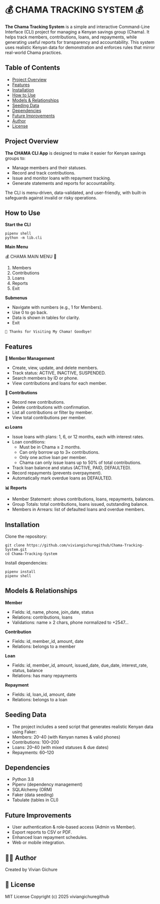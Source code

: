# 💰 CHAMA TRACKING SYSTEM 💰

**The Chama Tracking System** is a simple and interactive Command-Line Interface (CLI) project for managing a Kenyan savings group (Chama).
It helps track members, contributions, loans, and repayments, while generating useful reports for transparency and accountability.
This system uses realistic Kenyan data for demonstration and enforces rules that mirror real-world Chama practices.

## Table of Contents
- [Project Overview](#project-overview)  
- [Features](#features)  
- [Installation](#installation)  
- [How to Use](#how-to-use)  
- [Models & Relationships](#models--relationships)  
- [Seeding Data](#seeding-data)  
- [Dependencies](#dependencies)  
- [Future Improvements](#future-improvements)  
- [Author](#author)  
- [License](#license)

## Project Overview

**The CHAMA CLI App** is designed to make it easier for Kenyan savings groups to:
- Manage members and their statuses.
- Record and track contributions.
- Issue and monitor loans with repayment tracking.
- Generate statements and reports for accountability.

The CLI is menu-driven, data-validated, and user-friendly, with built-in safeguards against invalid or risky operations.

## How to Use

**Start the CLI**
```
pipenv shell
python -m lib.cli
```
**Main Menu**

💰 CHAMA MAIN MENU 💸
1. Members
2. Contributions
3. Loans
4. Reports
0. Exit

**Submenus**

- Navigate with numbers (e.g., 1 for Members).
- Use 0 to go back.
- Data is shown in tables for clarity.
- Exit
```
👋 Thanks for Visiting My Chama! Goodbye!
```

## Features
**👥 Member Management**

- Create, view, update, and delete members.
- Track status: ACTIVE, INACTIVE, SUSPENDED.
- Search members by ID or phone.
- View contributions and loans for each member.

**💸 Contributions**

- Record new contributions.
- Delete contributions with confirmation.
- List all contributions or filter by member.
- View total contributions per member.

**💵 Loans**

- Issue loans with plans: 1, 6, or 12 months, each with interest rates.
- Loan conditions:
    - Must be in Chama ≥ 2 months.
    - Can only borrow up to 3× contributions.
    - Only one active loan per member.
    - Chama can only issue loans up to 50% of total contributions.
- Track loan balance and status (ACTIVE, PAID, DEFAULTED).
- Record repayments (prevents overpayment).
- Automatically mark overdue loans as DEFAULTED.

**📊 Reports**

- Member Statement: shows contributions, loans, repayments, balances.
- Group Totals: total contributions, loans issued, outstanding balance.
- Members in Arrears: list of defaulted loans and overdue members.

## Installation

Clone the repository:
```
git clone https://github.com/viviangichuregithub/Chama-Tracking-System.git
cd Chama-Tracking-System
```
Install dependencies:
```
pipenv install
pipenv shell
```
## Models & Relationships
**Member**
- Fields: id, name, phone, join_date, status
- Relations: contributions, loans
- Validations: name ≥ 2 chars, phone normalized to +2547…

**Contribution**
- Fields: id, member_id, amount, date
- Relations: belongs to a member

**Loan**
- Fields: id, member_id, amount, issued_date, due_date, interest_rate, status, balance
- Relations: has many repayments

**Repayment**
- Fields: id, loan_id, amount, date
- Relations: belongs to a loan

## Seeding Data
- The project includes a seed script that generates realistic Kenyan data using Faker:
- Members: 20–40 (with Kenyan names & valid phones)
- Contributions: 100–200
- Loans: 20–40 (with mixed statuses & due dates)
- Repayments: 60–120

## Dependencies
- Python 3.8
- Pipenv (dependency management)
- SQLAlchemy (ORM)
- Faker (data seeding)
- Tabulate (tables in CLI)

## Future Improvements
- User authentication & role-based access (Admin vs Member).
- Export reports to CSV or PDF.
- Enhanced loan repayment schedules.
- Web or mobile integration.

## 👨‍💻 Author

Created by Vivian Gichure

## 📄 License

MIT License
Copyright (c) 2025 viviangichuregithub
